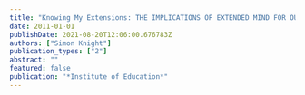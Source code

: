 ```yaml
---
title: "Knowing My Extensions: THE IMPLICATIONS OF EXTENDED MIND FOR OUR CONCEPTION OF KNOWLEDGE AND ITS ASSESSMENT – DO I `KNOW' MY EXTENSIONS?"
date: 2011-01-01
publishDate: 2021-08-20T12:06:00.676783Z
authors: ["Simon Knight"]
publication_types: ["2"]
abstract: ""
featured: false
publication: "*Institute of Education*"
---
```


